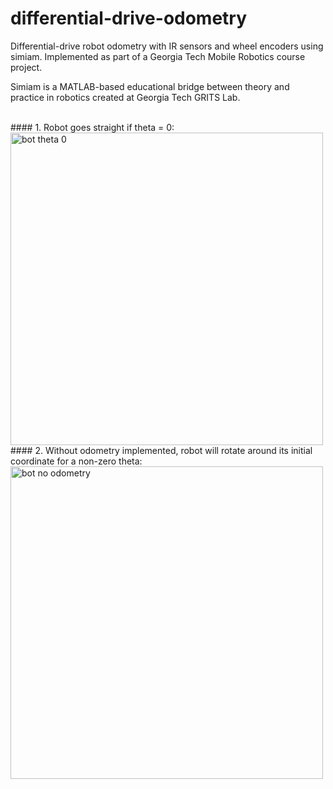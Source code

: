 # differential-drive-odometry
Differential-drive robot odometry with IR sensors and wheel encoders using simiam. Implemented as part of a Georgia Tech Mobile Robotics course project.

Simiam is a MATLAB-based educational bridge between theory and practice in robotics created at Georgia Tech GRITS Lab.

<br />
#### 1. Robot goes straight if theta = 0:
<img src="https://github.com/Salman-H/differential-drive-odometry/blob/master/figures/Inked1_bot_theta_0_LI.jpg" alt="bot theta 0" width="500">

<br />
#### 2. Without odometry implemented, robot will rotate around its initial coordinate for a non-zero theta:
<img src="https://github.com/Salman-H/differential-drive-odometry/blob/master/figures/Inked2_bot_theta_45_no_odometry_LI.jpg" alt="bot no odometry" width="500">